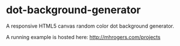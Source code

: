 # dot-background-generator
A responsive HTML5 canvas random color dot background generator.

A running example is hosted here: http://mhrogers.com/projects
